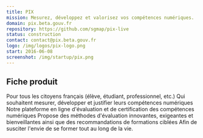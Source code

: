```yaml
---
title: PIX
mission: Mesurez, développez et valorisez vos compétences numériques.
domain: pix.beta.gouv.fr
repository: https://github.com/sgmap/pix-live
status: construction
contact: contact@pix.beta.gouv.fr
logo: /img/logos/pix-logo.png
start: 2016-06-08
screenshot: /img/startup/pix.png
---
```


## Fiche produit

Pour tous les citoyens français (élève, étudiant, professionnel, etc.)
Qui souhaitent mesurer, développer et justifier leurs compétences numériques
Notre plateforme en ligne d'évaluation et de certification des compétences numériques
Propose des méthodes d'évaluation innovantes, exigeantes et bienveillantes ainsi que des recommandations de formations ciblées
Afin de susciter l'envie de se former tout au long de la vie.
